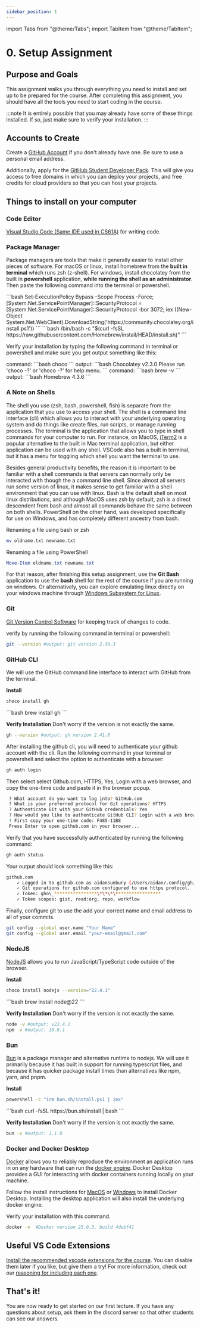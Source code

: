 ```yaml
---
sidebar_position: 1
---
```


import Tabs from "@theme/Tabs";
import TabItem from "@theme/TabItem";

# 0. Setup Assignment

## Purpose and Goals

This assignment walks you through everything you need to install and set up to be prepared for the course. After completing this assignment, you should have all the tools you need to start coding in the course.

:::note
It is entirely possible that you may already have some of these things installed. If so, just make sure to verify your installation.
:::

## Accounts to Create

Create a [GitHub Account](https://github.com/) if you don't already have one. Be sure to use a personal email address.

Additionally, apply for the [GitHub Student Developer Pack](https://education.github.com/discount_requests/application). This will give you access to free domains in which you can deploy your projects, and free credits for cloud providers so that you can host your projects.

## Things to install on your computer

### Code Editor

[Visual Studio Code (Same IDE used in CS61A)](https://code.visualstudio.com/download) for writing code.

### Package Manager

Package managers are tools that make it generally easier to install other pieces of software. For macOS or linux, install homebrew from the **built in terminal** which runs zsh (z-shell). For windows, install chocolatey from the built in **powershell** application, **while running the shell as an administrator**. Then paste the following command into the terminal or powershell.

<Tabs>
  <TabItem value="Windows" label="Windows" default>
    ```bash 
    Set-ExecutionPolicy Bypass -Scope Process -Force; [System.Net.ServicePointManager]::SecurityProtocol = [System.Net.ServicePointManager]::SecurityProtocol -bor 3072; iex ((New-Object System.Net.WebClient).DownloadString('https://community.chocolatey.org/install.ps1'))
    ```
  </TabItem>
  <TabItem value="Mac/Linux" label="Mac/Linux">
    ```bash 
    /bin/bash -c "$(curl -fsSL https://raw.githubusercontent.com/Homebrew/install/HEAD/install.sh)"
    ```
  </TabItem>
</Tabs>

Verify your installation by typing the following command in terminal or powershell and make sure you get output something like this:

<Tabs>
  <TabItem value="Windows" label="Windows" default>
    command:
    ```bash 
    choco
    ```
    output:
    ```bash
    Chocolatey v2.3.0
    Please run 'choco -?' or 'choco <command> -?' for help menu.
    ```
  </TabItem>
  <TabItem value="Mac/Linux" label="Mac/Linux">
    command:
    ```bash 
    brew -v
    ```
    output:
    ```bash
    Homebrew 4.3.6
    ```
  </TabItem>
</Tabs>

### A Note on Shells
The shell you use (zsh, bash, powershell, fish) is separate from the application that you use to access your shell. The shell is a command line interface (cli) which allows you to interact with your underlying operating system and do things like create files, run scripts, or manage running processes. The terminal is the application that allows you to type in shell commands for your computer to run. For instance, on MacOS, [iTerm2](https://iterm2.com/) is a popular alternative to the built in Mac terminal application, but either application can be used with any shell. VSCode also has a built in terminal, but it has a menu for toggling which shell you want the terminal to use.

Besides general productivity benefits, the reason it is important to be familiar with a shell commands is that servers can normally only be interacted with though the a command line shell. Since almost all servers run some version of linux, it makes sense to get familiar with a shell environment that you can use with linux. Bash is the default shell on most linux distributions, and although MacOS uses zsh by default, zsh is a direct descendent from bash and almost all commands behave the same between on both shells. PowerShell on the other hand, was developed specifically for use on Windows, and has completely different ancestry from bash.

Renaming a file using bash or zsh
```bash 
mv oldname.txt newname.txt
```

Renaming a file using PowerShell
```powershell
Move-Item oldname.txt newname.txt
```

For that reason, after finishing this setup assignment, use the **Git Bash** application to use the **bash** shell for the rest of the course if you are running on windows. Or alternatively, you can explore emulating linux directly on your windows machine through [Windows Subsystem for Linux](https://learn.microsoft.com/en-us/windows/wsl/about). 


### Git

[Git Version Control Software](https://git-scm.com/downloads) for keeping track of changes to code.

verify by running the following command in terminal or powershell:

```bash
git --version #output: git version 2.39.3
```

### GitHub CLI

We will use the GitHub command line interface to interact with GitHub from the terminal.

**Install**
<Tabs>
<TabItem value="Windows" label="Windows" default>

```bash
choco install gh
```

</TabItem>
<TabItem value="Mac/Linux" label="Mac/Linux">
```bash
brew install gh
```
</TabItem>
</Tabs>

**Verify Installation**
Don't worry if the version is not exactly the same.

```bash
gh --version #output: gh version 2.41.0
```

After installing the github cli, you will need to authenticate your github account with the cli. Run the following command in your terminal or powershell and select the option to authenticate with a browser:

```bash
gh auth login
```

Then select select Github.com, HTTPS, Yes, Login with a web browser, and copy the one-time code and paste it in the browser popup.

```bash
 ? What account do you want to log into? GitHub.com
 ? What is your preferred protocol for Git operations? HTTPS
 ? Authenticate Git with your GitHub credentials? Yes
 ? How would you like to authenticate GitHub CLI? Login with a web browser
 ! First copy your one-time code: F485-11B8
 Press Enter to open github.com in your browser...
```

Verify that you have successfully authenticated by running the following command:

```bash
gh auth status
```

Your output should look something like this:

```bash
github.com
    ✓ Logged in to github.com as aidansunbury (/Users/aidan/.config/gh/hosts.yml)
    ✓ Git operations for github.com configured to use https protocol.
    ✓ Token: gho\_****************\*\*\*\*****************
    ✓ Token scopes: gist, read:org, repo, workflow
```

Finally, configure git to use the add your correct name and email address to all of your commits.

```bash
git config --global user.name "Your Name"
git config --global user.email "your-email@gmail.com"
```

### NodeJS

[NodeJS](https://nodejs.org/en/download) allows you to run JavaScript/TypeScript code outside of the browser.

**Install**
<Tabs>
<TabItem value="Windows" label="Windows" default>

```bash
choco install nodejs --version="22.4.1"
```

</TabItem>
<TabItem value="Mac/Linux" label="Mac/Linux">
```bash
brew install node@22
```
</TabItem>
</Tabs>

**Verify Installation**
Don't worry if the version is not exactly the same.

```bash
node -v #output: v22.4.1
npm -v #output: 10.8.1
```

### Bun

[Bun](https://bun.sh/) is a package manager and alternative runtime to nodejs. We will use it primarily because it has built in support for running typescript files, and because it has quicker package install times than alternatives like npm, yarn, and pnpm.

**Install**
<Tabs>
<TabItem value="Windows" label="Windows" default>

```bash
powershell -c "irm bun.sh/install.ps1 | iex"
```

</TabItem>
<TabItem value="Mac/Linux" label="Mac/Linux">
```bash 
curl -fsSL https://bun.sh/install | bash
```
</TabItem>
</Tabs>

**Verify Installation**
Don't worry if the version is not exactly the same.

```bash
bun -v #output: 1.1.8
```

### Docker and Docker Desktop
[Docker](https://www.docker.com/) allows you to reliably reproduce the environment an application runs in on any hardware that can run the [docker engine](https://docs.docker.com/engine/). Docker Desktop provides a GUI for interacting with docker containers running locally on your machine.

Follow the install instructions for [MacOS](https://docs.docker.com/desktop/install/mac-install/) or [Windows](https://docs.docker.com/desktop/install/windows-install/) to install Docker Desktop. Installing the desktop application will also install the underlying docker engine.

Verify your installation with this command.
```bash
docker -v  #Docker version 25.0.3, build 4debf41
```

## Useful VS Code Extensions

[Install the recommended vscode extensions for the course](https://marketplace.visualstudio.com/items?itemName=CodifyBerkeley.codify-extensions). You can disable them later if you like, but give them a try! For more information, check out our [reasoning for including each one](../Bonus/extensions).

## That's it!

You are now ready to get started on our first lecture. If you have any questions about setup, ask them in the discord server so that other students can see our answers.

